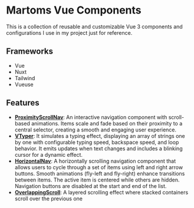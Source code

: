 # Martoms Vue Components

This is a collection of reusable and customizable Vue 3 components and configurations I use in my project just for reference.

## Frameworks

- Vue
- Nuxt
- Tailwind
- Vueuse

## Features

- **[ProximityScrollNav](./ProximityScrollNav)**: An interactive navigation component with scroll-based animations. Items scale and fade based on their proximity to a central selector, creating a smooth and engaging user experience.
- **[VTyper](./VTyper)**: It simulates a typing effect, displaying an array of strings one by one with configurable typing speed, backspace speed, and loop behavior. It emits updates when text changes and includes a blinking cursor for a dynamic effect.
- **[HorizontalNav](./HorizontalNav)**: A horizontally scrolling navigation component that allows users to cycle through a set of items using left and right arrow buttons. Smooth animations (fly-left and fly-right) enhance transitions between items. The active item is centered while others are hidden. Navigation buttons are disabled at the start and end of the list.
- **[OverlappingScroll](./OverlappingScroll)**: A layered scrolling effect where stacked containers scroll over the previous one
